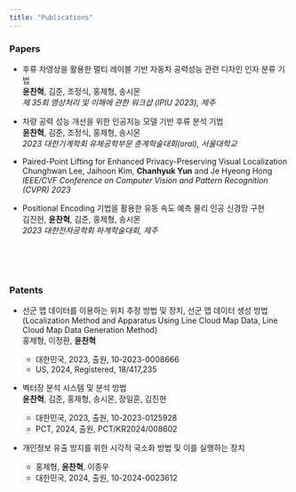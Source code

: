 ```yaml
---
title: "Publications"
---
```


### Papers

+ 후류 차영상을 활용한 멀티 레이블 기반 자동차 공력성능 관련 디자인 인자 분류 기법  
  **윤찬혁**, 김준, 조정식, 홍제형, 송시몬  
  *제 35회 영상처리 및 이해에 관한 워크샵 (IPIU 2023), 제주*  
  
+ 차량 공력 성능 개선을 위한 인공지능 모델 기반 후류 분석 기법  
  **윤찬혁**, 김준, 조정식, 홍제형, 송시몬  
  *2023 대한기계학회 유체공학부문 춘계학술대회(oral), 서울대학교*  
  
+ Paired-Point Lifting for Enhanced Privacy-Preserving Visual Localization  
  Chunghwan Lee, Jaihoon Kim, **Chanhyuk Yun** and Je Hyeong Hong  
  *IEEE/CVF Conference on Computer Vision and Pattern Recognition (CVPR) 2023*  
  
+ Positional Encoding 기법을 활용한 유동 속도 예측 물리 인공 신경망 구현  
  김진현, **윤찬혁**, 김준, 홍제형, 송시몬  
  *2023 대한전자공학회 하계학술대회, 제주*  
  
<br/>
<br/>
<br/>

### Patents

+ 선군 맵 데이터를 이용하는 위치 추정 방법 및 장치, 선군 맵 데이터 생성 방법 (Localization Method and Apparatus Using Line Cloud Map Data, Line Cloud Map Data Generation Method)  
  홍제형, 이정환, **윤찬혁**  
  - 대한민국, 2023, 출원, 10-2023-0008666  
  - US, 2024, Registered, 18/417,235  

+ 벡터장 분석 시스템 및 분석 방법  
  **윤찬혁**, 김준, 홍제형, 송시몬, 장일훈, 김진현  
  - 대한민국, 2023, 출원, 10-2023-0125928  
  - PCT, 2024, 출원, PCT/KR2024/008602  

+ 개인정보 유출 방지를 위한 시각적 국소화 방법 및 이를 실행하는 장치  
  - 홍제형, **윤찬혁**, 이종우  
  - 대한민국, 2024, 출원, 10-2024-0023612  
<br/>
